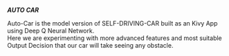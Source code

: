 _**AUTO CAR**_  

Auto-Car is the model version of SELF-DRIVING-CAR built as an Kivy App using Deep Q Neural Network.  
Here we are experimenting with more advanced features and most suitable Output Decision that our car will take seeing any obstacle. 
